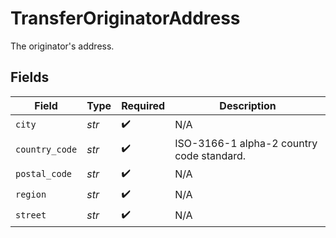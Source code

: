 # TransferOriginatorAddress

The originator's address.


## Fields

| Field                                     | Type                                      | Required                                  | Description                               |
| ----------------------------------------- | ----------------------------------------- | ----------------------------------------- | ----------------------------------------- |
| `city`                                    | *str*                                     | :heavy_check_mark:                        | N/A                                       |
| `country_code`                            | *str*                                     | :heavy_check_mark:                        | ISO-3166-1 alpha-2 country code standard. |
| `postal_code`                             | *str*                                     | :heavy_check_mark:                        | N/A                                       |
| `region`                                  | *str*                                     | :heavy_check_mark:                        | N/A                                       |
| `street`                                  | *str*                                     | :heavy_check_mark:                        | N/A                                       |